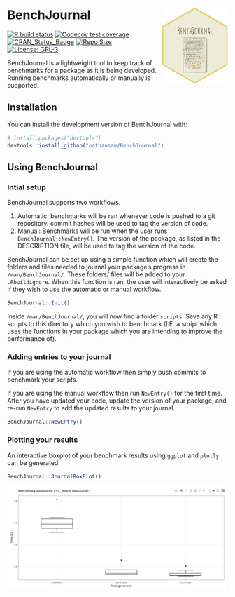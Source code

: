 
<!-- README.md is generated from README.Rmd. Please edit that file -->

# BenchJournal <img src="man/figures/sticker.png" align="right" width="150" />

<!-- badges: start -->

[![R build
status](https://github.com/nathansam/BenchJournal/workflows/R-CMD-check/badge.svg)](https://github.com/nathansam/BenchJournal/actions)
[![Codecov test
coverage](https://codecov.io/gh/nathansam/BenchJournal/branch/master/graph/badge.svg)](https://codecov.io/gh/nathansam/BenchJournal?branch=master)
[![CRAN\_Status\_Badge](https://www.r-pkg.org/badges/version/BenchJournal)](https://cran.r-project.org/package=BASSLINE)
[![Repo
Size](https://img.shields.io/github/repo-size/nathansam/BenchJournal)](https://github.com/nathansam/BenchJournal/)
[![License:
GPL-3](https://img.shields.io/badge/License-GPL3-green.svg)](https://opensource.org/licenses/GPL-3.0)
<!-- badges: end -->

BenchJournal is a lightweight tool to keep track of benchmarks for a
package as it is being developed. Running benchmarks automatically or
manually is supported.

## Installation

You can install the development version of BenchJournal with:

``` r
# install.packages("devtools")
devtools::install_github("nathansam/BenchJournal")
```

## Using BenchJournal

### Intial setup

BenchJournal supports two workflows.

1.  Automatic: benchmarks will be ran whenever code is pushed to a git
    repository. commit hashes will be used to tag the version of code.
2.  Manual: Benchmarks will be run when the user runs
    `BenchJournal::NewEntry()`. The version of the package, as listed in
    the DESCRIPTION file, will be used to tag the version of the code.

BenchJournal can be set up using a simple function which will create the
folders and files needed to journal your package’s progress in
`/man/BenchJournal/`. These folders/ files will be added to your
`.Rbuildignore`. When this function is ran, the user will interactively
be asked if they wish to use the automatic or manual workflow.

``` r
BenchJournal::Init()
```

Inside `/man/BenchJournal/`, you will now find a folder `scripts`. Save
any R scripts to this directory which you wish to benchmark (I.E. a
script which uses the functions in your package which you are intending
to improve the performance of).

### Adding entries to your journal

If you are using the automatic workflow then simply push commits to
benchmark your scripts.

If you are using the manual workflow then run `NewEntry()` for the first
time. After you have updated your code, update the version of your
package, and re-run `NewEntry` to add the updated results to your
journal.

``` r
BenchJournal::NewEntry()
```

### Plotting your results

An interactive boxplot of your benchmark results using `ggplot` and
`plotly` can be generated:

``` r
BenchJournal::JournalBoxPlot()
```

![Boxplot of benchmark results](man/figures/BASSLINE-ex.jpg)
